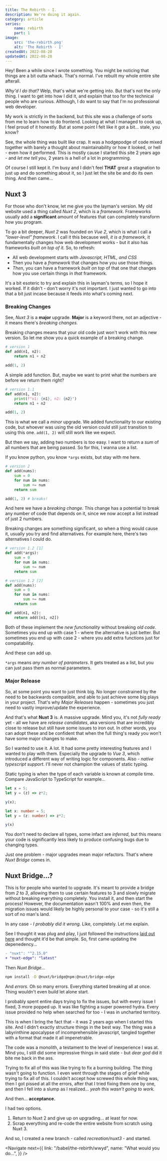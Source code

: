 ```yaml
---
title: The Rebirth - I.
description: We're doing it again.
category: article
series:
    name: rebirth
    part: 1
image:
    src: 'the-rebirth.png'
    alt: 'The Rebirth - I'
createdAt: 2022-08-20
updatedAt: 2022-08-20
---
```


Hey! Been a while since I wrote something. You might be noticing that things are a bit outta whack. That's normal. I've rebuilt my whole entire site afterall.

_Why'd I do that?_ Welp, that's what we're getting into. But that's not the only thing. I want to get into how I did it, and explain that too for the technical people who are curious. Although, I do want to say that I'm no professional web developer.

My work is strictly in the backend, but this site was a challenge of sorts from me to learn how to do frontend. Looking at what I managed to cook up, I feel proud of it honestly. But at some point I felt like it got a bit... stale, you know?

See, the whole thing was built like crap. It was a hodgepodge of code mixed together with barely a thought about maintainability or how it looked, or hell - even how it performed. This is mostly cause I started this site 2 years ago - and _let me tell you_,  2 years is a hell of a lot in programming.

Of course I still kept it. I'm busy and I didn't feel **THAT** great a stagnation to just up and do something about it, so I just let the site be and do its own thing. And then came...

## Nuxt 3

For those who don't know, let me give you the layman's version. My old website used a thing called _Nuxt 2_, which is a _framework_. Frameworks usually add a **significant** amount of features that can completely transform how you program.

To go a bit deeper, _Nuxt 2_ was founded on _Vue 2_, which is what I call a _"lower-level" framework_. I call it this because well, _it is a framework_, it fundamentally changes how web development works - but it also has frameworks _built on top of it._ So, to refresh:

- All web development starts with _Javascript, HTML, and CSS_
- Then you have a _framework_ that changes how you use those things.
- _Then_, you can have a framework _built on top_ of that one that changes how you use certain things in _that_ framework.

It's a bit esoteric to try and explain this in layman's terms, so I hope it worked. If it didn't - don't worry it's not important. I just wanted to go into that a bit just incase because it feeds into what's coming next.

### Breaking Changes

See, _Nuxt 3_ is a **major** upgrade. **Major** is a keyword there, not an adjective - it means there's _breaking changes._

Breaking changes means that your old code just won't work with this new version. So let me show you a quick example of a breaking change.

```python
# version 1
def add(n1, n2):
    return n1 + n2

add(1, 2)
```

A simple add function. But, maybe we want to print what the numbers are before we return them right?

```python
# version 1.1
def add(n1, n2):
    print(f"n1: {n1}, n2: {n2}")
    return n1 + n2

add(1, 2)
```

This is what we call a _minor_ upgrade. We added functionality to our existing code, but whoever was using the old version could still just transition to using this one. `add(1, 2)` will still work like we expect.

But then we say, adding two numbers is too easy. I want to return a _sum_ of all numbers that are being passed. So for this, I wanna use a list. 

If you know python, you know `*args` exists, but stay with me here.

```python
# version 2
def add(nums):
    sum = 0
    for num in nums:
        sum += num
    return sum

add(1, 2) # breaks!
```
And here we have a _breaking change._ This change has a potential to break any number of code that depends on it, since we now accept a list instead of just 2 numbers.

Breaking changes are something significant, so when a thing would cause it, usually you try and find alternatives. For example here, there's two alternatives I could do.

```python
# version 1.2 [1]
def add(*args):
    sum = 0
    for num in nums:
        sum += num
    return sum

# version 1.2 [2]
def add(nums):
    sum = 0
    for num in nums:
        sum += num
    return sum

def add(n1, n2):
    return add([n1, n2])
```

Both of these implement the _new functionality_ without breaking _old code_. Sometimes you end up with case 1 - where the alternative is just better. But sometimes you end up with case 2 - where you add extra functions just for compatability.

And these can add up.

<Note>

`*args` means _any number of parameters_. It gets treated as a list, but you can just pass them as normal parameters.

</Note>

### Major Release

So, at some point you want to just think big. No longer constrained by the need to be backwards compatible, and able to just achieve some big plays in your project. That's why _Major Releases_ happen - sometimes you just need to vastly improve/update the experience.

And that's what **Nuxt 3** is. A massive upgrade. Mind you, it's not _fully ready_ yet - all we have are _release candidates_, aka versions that are incredibly close to release but still have some issues to iron out. In other words, you can adopt these and be confident that when the full thing's ready you won't have some major changes to make.

So I wanted to use it. A lot. It had some pretty interesting features and I wanted to play with them. Especially the upgrade to _Vue 3_, which introduced a different way of writing logic for components. Also - _native typescript support_. I'll never not champion the values of static typing.

<Note>

Static typing is when the type of each variable is known at compile time. Compare JavaScript to TypeScript for example...

```js
let x = 5;
let y = (z) => z*2;

y(x);
```

```ts
let x: number = 5;
let y = (z: number) => z*2;

y(x)
```

You don't need to declare all types, some infact are _inferred_, but this means your code is significantly less likely to produce confusing bugs due to changing types.

</Note>

Just one problem - major upgrades mean major refactors. That's where _Nuxt Bridge_ comes in.

## Nuxt Bridge...?

This is for people who wanted to upgrade. It's meant to provide a bridge from _2_ to _3_, allowing them to use certain features to 3 and slowly migrate without breaking everything completely. You install it, and then start the process! However, the documentation wasn't 100% and even then, the migration issues would likely be highly personal to your case - so it's still a sort of no man's land.

In any case - _I probably did it wrong._ Like, completely. Let me explain.

See I thought it was plug and play, I just followed the instructions [laid out here](https://v3.nuxtjs.org/bridge/overview) and thought it'd be that simple. So, first came updating the depenedency...

```diff
- "nuxt": "^2.15.0"
+ "nuxt-edge": "latest"
```

Then _Nuxt Bridge..._

```sh
npm install -D @nuxt/bridge@npm:@nuxt/bridge-edge
```

And _errors._ Oh so many errors. Everything started breaking all at once. Thing wouldn't even build let alone start.

I probably spent entire days trying to fix the issues, but with every issue I fixed, 3 more popped up. It was like fighting a super powered hydra. Every issue provided no help when searched for too - I was in uncharted territory.

This is when I bring the fact that - it was 2 years ago when I started this site. And I didn't exactly structure things in the best way. The thing was a labyrinthine apocalypse of incomprehensible javascript, tangled together with a format that made it all impenetrable.

The code was a monolith, a testament to the level of inexperience I was at. Mind you, I still did some impressive things in said state - but _dear god_ did it bite me back in the ass.

Trying to fix all of this was like trying to fix a burning building. The thing wasn't going to function. I even went through the stages of grief while trying to fix all of this. I couldn't accept how screwed this whole thing was, then I got pissed at all the errors, after that I tried fixing them one by one, and then I fell into a slump as I realized... _yeah this wasn't going to work._

And then... **acceptance.**

I had two options.

1. Return to Nuxt 2 and give up on upgrading... at least for now.
2. Scrap everything and re-code the entire website from scratch using Nuxt 3.

And so, I created a new branch - called _recreation/nuxt3_ - and started.

<!-- Add page navigation -->
<Navigate
    next={{
        link: "/babel/the-rebirth/wwyd",
        name: "What would you do...",
    }}
/>